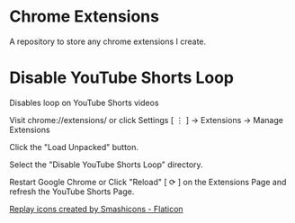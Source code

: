 # Chrome Extensions
A repository to store any chrome extensions I create.

# Disable YouTube Shorts Loop
Disables loop on YouTube Shorts videos

Visit chrome://extensions/ or click Settings [ ⋮ ] -> Extensions -> Manage Extensions

Click the "Load Unpacked" button.

Select the "Disable YouTube Shorts Loop" directory.

Restart Google Chrome or Click "Reload" [ ⟳ ] on the Extensions Page and refresh the YouTube Shorts Page.

<a href="https://www.flaticon.com/free-icons/replay" title="replay icons">Replay icons created by Smashicons - Flaticon</a>